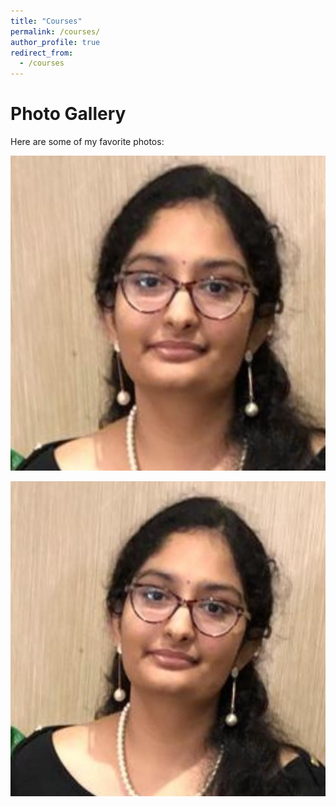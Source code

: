 ```yaml
---
title: "Courses"
permalink: /courses/
author_profile: true
redirect_from:
  - /courses
---
```


# Photo Gallery

Here are some of my favorite photos:

![Nature Image](/images/1.jpeg)

![City Skyline](/images/2.jpeg)
